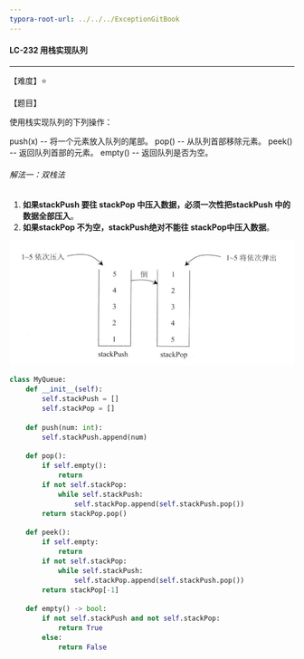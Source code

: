 ```yaml
---
typora-root-url: ../../../ExceptionGitBook
---
```


#### LC-232 用栈实现队列

------

【难度】⭐ 

【题目】

使用栈实现队列的下列操作：

push(x) -- 将一个元素放入队列的尾部。
pop() -- 从队列首部移除元素。
peek() -- 返回队列首部的元素。
empty() -- 返回队列是否为空。



###### 解法一：双栈法

1.  **如果stackPush 要往 stackPop 中压入数据，必须一次性把stackPush 中的数据全部压入**。
2.  **如果stackPop 不为空，stackPush绝对不能往 stackPop中压入数据**。



![WechatIMG5](/Img/WechatIMG5.png)

```python
class MyQueue:
    def __init__(self):
        self.stackPush = []
        self.stackPop = []
    
    def push(num: int):
        self.stackPush.append(num)
    
    def pop():
        if self.empty():
            return
        if not self.stackPop:
            while self.stackPush:
                self.stackPop.append(self.stackPush.pop())
        return stackPop.pop()
    
    def peek():
        if self.empty:
            return
        if not self.stackPop:
            while self.stackPush:
                self.stackPop.append(self.stackPush.pop())
        return stackPop[-1]
    
    def empty() -> bool:
        if not self.stackPush and not self.stackPop:
            return True
        else:
            return False
```

